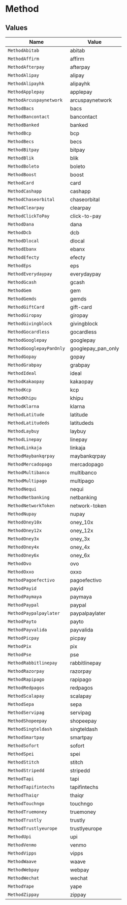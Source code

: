 # Method


## Values

| Name                     | Value                    |
| ------------------------ | ------------------------ |
| `MethodAbitab`           | abitab                   |
| `MethodAffirm`           | affirm                   |
| `MethodAfterpay`         | afterpay                 |
| `MethodAlipay`           | alipay                   |
| `MethodAlipayhk`         | alipayhk                 |
| `MethodApplepay`         | applepay                 |
| `MethodArcuspaynetwork`  | arcuspaynetwork          |
| `MethodBacs`             | bacs                     |
| `MethodBancontact`       | bancontact               |
| `MethodBanked`           | banked                   |
| `MethodBcp`              | bcp                      |
| `MethodBecs`             | becs                     |
| `MethodBitpay`           | bitpay                   |
| `MethodBlik`             | blik                     |
| `MethodBoleto`           | boleto                   |
| `MethodBoost`            | boost                    |
| `MethodCard`             | card                     |
| `MethodCashapp`          | cashapp                  |
| `MethodChaseorbital`     | chaseorbital             |
| `MethodClearpay`         | clearpay                 |
| `MethodClickToPay`       | click-to-pay             |
| `MethodDana`             | dana                     |
| `MethodDcb`              | dcb                      |
| `MethodDlocal`           | dlocal                   |
| `MethodEbanx`            | ebanx                    |
| `MethodEfecty`           | efecty                   |
| `MethodEps`              | eps                      |
| `MethodEverydaypay`      | everydaypay              |
| `MethodGcash`            | gcash                    |
| `MethodGem`              | gem                      |
| `MethodGemds`            | gemds                    |
| `MethodGiftCard`         | gift-card                |
| `MethodGiropay`          | giropay                  |
| `MethodGivingblock`      | givingblock              |
| `MethodGocardless`       | gocardless               |
| `MethodGooglepay`        | googlepay                |
| `MethodGooglepayPanOnly` | googlepay_pan_only       |
| `MethodGopay`            | gopay                    |
| `MethodGrabpay`          | grabpay                  |
| `MethodIdeal`            | ideal                    |
| `MethodKakaopay`         | kakaopay                 |
| `MethodKcp`              | kcp                      |
| `MethodKhipu`            | khipu                    |
| `MethodKlarna`           | klarna                   |
| `MethodLatitude`         | latitude                 |
| `MethodLatitudeds`       | latitudeds               |
| `MethodLaybuy`           | laybuy                   |
| `MethodLinepay`          | linepay                  |
| `MethodLinkaja`          | linkaja                  |
| `MethodMaybankqrpay`     | maybankqrpay             |
| `MethodMercadopago`      | mercadopago              |
| `MethodMultibanco`       | multibanco               |
| `MethodMultipago`        | multipago                |
| `MethodNequi`            | nequi                    |
| `MethodNetbanking`       | netbanking               |
| `MethodNetworkToken`     | network-token            |
| `MethodNupay`            | nupay                    |
| `MethodOney10x`          | oney_10x                 |
| `MethodOney12x`          | oney_12x                 |
| `MethodOney3x`           | oney_3x                  |
| `MethodOney4x`           | oney_4x                  |
| `MethodOney6x`           | oney_6x                  |
| `MethodOvo`              | ovo                      |
| `MethodOxxo`             | oxxo                     |
| `MethodPagoefectivo`     | pagoefectivo             |
| `MethodPayid`            | payid                    |
| `MethodPaymaya`          | paymaya                  |
| `MethodPaypal`           | paypal                   |
| `MethodPaypalpaylater`   | paypalpaylater           |
| `MethodPayto`            | payto                    |
| `MethodPayvalida`        | payvalida                |
| `MethodPicpay`           | picpay                   |
| `MethodPix`              | pix                      |
| `MethodPse`              | pse                      |
| `MethodRabbitlinepay`    | rabbitlinepay            |
| `MethodRazorpay`         | razorpay                 |
| `MethodRapipago`         | rapipago                 |
| `MethodRedpagos`         | redpagos                 |
| `MethodScalapay`         | scalapay                 |
| `MethodSepa`             | sepa                     |
| `MethodServipag`         | servipag                 |
| `MethodShopeepay`        | shopeepay                |
| `MethodSingteldash`      | singteldash              |
| `MethodSmartpay`         | smartpay                 |
| `MethodSofort`           | sofort                   |
| `MethodSpei`             | spei                     |
| `MethodStitch`           | stitch                   |
| `MethodStripedd`         | stripedd                 |
| `MethodTapi`             | tapi                     |
| `MethodTapifintechs`     | tapifintechs             |
| `MethodThaiqr`           | thaiqr                   |
| `MethodTouchngo`         | touchngo                 |
| `MethodTruemoney`        | truemoney                |
| `MethodTrustly`          | trustly                  |
| `MethodTrustlyeurope`    | trustlyeurope            |
| `MethodUpi`              | upi                      |
| `MethodVenmo`            | venmo                    |
| `MethodVipps`            | vipps                    |
| `MethodWaave`            | waave                    |
| `MethodWebpay`           | webpay                   |
| `MethodWechat`           | wechat                   |
| `MethodYape`             | yape                     |
| `MethodZippay`           | zippay                   |